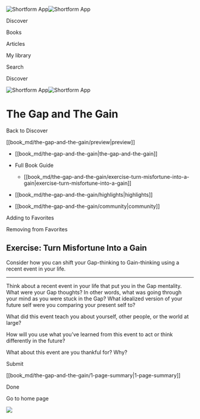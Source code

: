 ![Shortform App](/img/logo.36a2399e.svg)![Shortform App](/img/logo-dark.70c1b072.svg)

Discover

Books

Articles

My library

Search

Discover

![Shortform App](/img/logo.36a2399e.svg)![Shortform App](/img/logo-dark.70c1b072.svg)

# The Gap and The Gain

Back to Discover

[[book_md/the-gap-and-the-gain/preview|preview]]

  * [[book_md/the-gap-and-the-gain|the-gap-and-the-gain]]
  * Full Book Guide

    * [[book_md/the-gap-and-the-gain/exercise-turn-misfortune-into-a-gain|exercise-turn-misfortune-into-a-gain]]
  * [[book_md/the-gap-and-the-gain/highlights|highlights]]
  * [[book_md/the-gap-and-the-gain/community|community]]



Adding to Favorites 

Removing from Favorites 

## Exercise: Turn Misfortune Into a Gain

Consider how you can shift your Gap-thinking to Gain-thinking using a recent event in your life.

* * *

Think about a recent event in your life that put you in the Gap mentality. What were your Gap thoughts? In other words, what was going through your mind as you were stuck in the Gap? What idealized version of your future self were you comparing your present self to?

What did this event teach you about yourself, other people, or the world at large?

How will you use what you’ve learned from this event to act or think differently in the future?

What about this event are you thankful for? Why?

Submit 

[[book_md/the-gap-and-the-gain/1-page-summary|1-page-summary]]

Done

Go to home page 

![](https://bat.bing.com/action/0?ti=56018282&Ver=2&mid=70f809e9-a42a-4927-ae20-780373b1277f&sid=1711133063fa11eebdec89a8b8ae3bbc&vid=171147a063fa11eea7440fcfeb230d96&vids=0&msclkid=N&pi=0&lg=en-US&sw=800&sh=600&sc=24&nwd=1&tl=Shortform%20%7C%20The%20Gap%20and%20The%20Gain&p=https%3A%2F%2Fwww.shortform.com%2Fapp%2Fbook%2Fthe-gap-and-the-gain%2Fexercise-turn-misfortune-into-a-gain&r=&lt=393&evt=pageLoad&sv=1&rn=418878)
